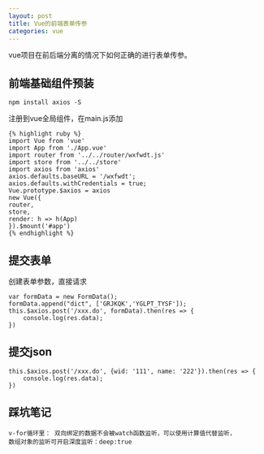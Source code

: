 ```yaml
---
layout: post
title: Vue的前端表单传参
categories: vue
---
```


vue项目在前后端分离的情况下如何正确的进行表单传参。

## 前端基础组件预装

    npm install axios -S

注册到vue全局组件，在main.js添加

    {% highlight ruby %}
    import Vue from 'vue'
    import App from './App.vue'
    import router from '../../router/wxfwdt.js'
    import store from '../../store'
    import axios from 'axios'
    axios.defaults.baseURL = '/wxfwdt';
    axios.defaults.withCredentials = true;
    Vue.prototype.$axios = axios
    new Vue({
    router,
    store,
    render: h => h(App)
    }).$mount('#app')
    {% endhighlight %}

## 提交表单

创建表单参数，直接请求

    var formData = new FormData();
    formData.append("dict", ['GRJKQK','YGLPT_TYSF']);
    this.$axios.post('/xxx.do', formData).then(res => {
        console.log(res.data);
    })

## 提交json

    this.$axios.post('/xxx.do', {wid: '111', name: '222'}).then(res => {
        console.log(res.data);
    })

## 踩坑笔记

    v-for循环里： 双向绑定的数据不会被watch函数监听，可以使用计算值代替监听，
    数组对象的监听可开启深度监听：deep:true